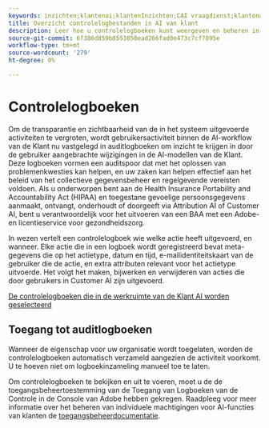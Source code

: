 ```yaml
---
keywords: inzichten;klantenai;klantenInzichten;CAI vraagdienst;klantenai vragen;klantenai scores
title: Overzicht controlelogbestanden in AI van klant
description: Leer hoe u controlelogboeken kunt weergeven en beheren in Customer AI.
source-git-commit: 6f386d859b8553050ead266fad0e473c7cf7095e
workflow-type: tm+mt
source-wordcount: '279'
ht-degree: 0%

---
```


# Controlelogboeken

Om de transparantie en zichtbaarheid van de in het systeem uitgevoerde activiteiten te vergroten, wordt gebruikersactiviteit binnen de AI-workflow van de Klant nu vastgelegd in auditlogboeken om inzicht te krijgen in door de gebruiker aangebrachte wijzigingen in de AI-modellen van de Klant. Deze logboeken vormen een auditspoor dat met het oplossen van problemenkwesties kan helpen, en uw zaken kan helpen effectief aan het beleid van het collectieve gegevensbeheer en regelgevende vereisten voldoen.  Als u onderworpen bent aan de Health Insurance Portability and Accountability Act (HIPAA) en toegestane gevoelige persoonsgegevens aanmaakt, ontvangt, onderhoudt of doorgeeft via Attribution AI of Customer AI, bent u verantwoordelijk voor het uitvoeren van een BAA met een Adobe- en licentieservice voor gezondheidszorg.

In wezen vertelt een controlelogboek wie welke actie heeft uitgevoerd, en wanneer. Elke actie die in een logboek wordt geregistreerd bevat meta-gegevens die op het actietype, datum en tijd, e-mailidentiteitskaart van de gebruiker die de actie, en extra attributen relevant voor het actietype uitvoerde. Het volgt het maken, bijwerken en verwijderen van acties die door gebruikers in Customer AI zijn uitgevoerd.

[De controlelogboeken die in de werkruimte van de Klant AI worden geselecteerd](../../customer-ai/images/data-governance/audit-logs-cai.png)

## Toegang tot auditlogboeken

Wanneer de eigenschap voor uw organisatie wordt toegelaten, worden de controlelogboeken automatisch verzameld aangezien de activiteit voorkomt. U te hoeven niet om logboekinzameling manueel toe te laten.

Om controlelogboeken te bekijken en uit te voeren, moet u de de toegangsbeheertoestemming van de Toegang van Logboeken van de Controle in de Console van Adobe hebben gekregen. Raadpleeg voor meer informatie over het beheren van individuele machtigingen voor AI-functies van klanten de [toegangsbeheerdocumentatie](../cai-data-governance/access-controls.md).